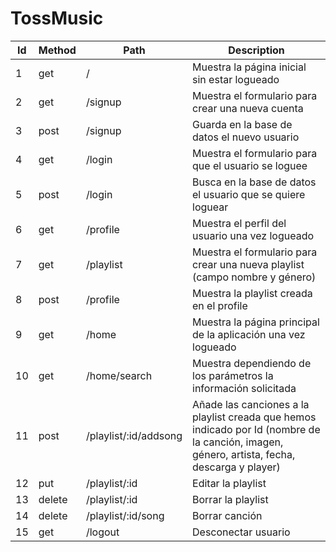 # TossMusic

| Id | Method | Path | Description |
|----|--------|------|-------------|
| 1 | get | / | Muestra la página inicial sin estar logueado|
| 2 | get | /signup | Muestra el formulario para crear una nueva cuenta |
| 3 | post| /signup | Guarda en la base de datos el nuevo usuario |
| 4 | get | /login | Muestra el formulario para que el usuario se loguee |
| 5 | post| /login | Busca en la base de datos el usuario que se quiere loguear |
| 6 | get | /profile | Muestra el perfil del usuario una vez logueado |
| 7 | get | /playlist| Muestra el formulario para crear una nueva playlist (campo nombre y género)|
|8  |post |/profile|Muestra la playlist creada en el profile|
|9  |get  |/home|Muestra la página principal de la aplicación una vez logueado|
|10 |get  |/home/search|Muestra dependiendo de los parámetros la información solicitada|
|11 | post| /playlist/:id/addsong | Añade las canciones a la playlist creada que hemos indicado por Id (nombre de la canción, imagen, género, artista, fecha, descarga y player)|
|12 |put  | /playlist/:id|Editar la playlist|
|13 | delete| /playlist/:id |Borrar la playlist
|14 | delete| /playlist/:id/song |Borrar canción|
|15 | get   | /logout | Desconectar usuario|

